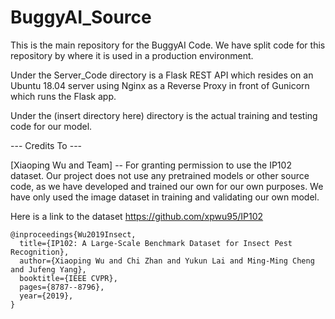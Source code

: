 # BuggyAI_Source
This is the main repository for the BuggyAI Code. We have split code for this repository by where it is used in a production environment.

Under the Server_Code directory is a Flask REST API which resides on an Ubuntu 18.04 server using Nginx as a Reverse Proxy in front of Gunicorn which runs the Flask app.

Under the (insert directory here) directory is the actual training and testing code for our model.


--- Credits To ---

[Xiaoping Wu and Team] -- For granting permission to use the IP102 dataset. Our project does not use any pretrained models or other source code, as we have developed and trained our own for our own purposes. We have only used the image dataset in training and validating our own model.

Here is a link to the dataset https://github.com/xpwu95/IP102
```
@inproceedings{Wu2019Insect,
  title={IP102: A Large-Scale Benchmark Dataset for Insect Pest Recognition},
  author={Xiaoping Wu and Chi Zhan and Yukun Lai and Ming-Ming Cheng and Jufeng Yang},
  booktitle={IEEE CVPR},
  pages={8787--8796},
  year={2019},
}
```
